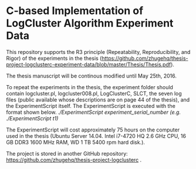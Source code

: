 # C-based Implementation of LogCluster Algorithm Experiment Data

This repository supports the R3 principle (Repeatability, Reproducibility, and Rigor) of the experiments in the thesis (https://github.com/zhugehq/thesis-project-logclusterc-experiment-data/blob/master/Thesis/Thesis.pdf).

The thesis manuscript will be continous modified until May 25th, 2016.

To repeat the experiments in the thesis, the experiment folder should contain logcluster.pl, logcluster008.pl, LogClusterC, SLCT, the seven log files (public available whose descriptions are on page 44 of the thesis), and the ExperimentScript itself.
The ExperimentScript is executed with the format shown below. 
*./ExperimentScript experiment_serial_number (e.g. ./ExperimentScript t1)*

The ExperimentScript will cost approximately 75 hours on the computer used in the thesis (Ubuntu Server 14.04. Intel i7-4720 HQ 2.6 GHz CPU, 16 GB DDR3 1600 MHz RAM, WD 1 TB 5400 rpm hard disk.).

The project is stored in another GitHub repository: https://github.com/zhugehq/thesis-project-logclusterc .